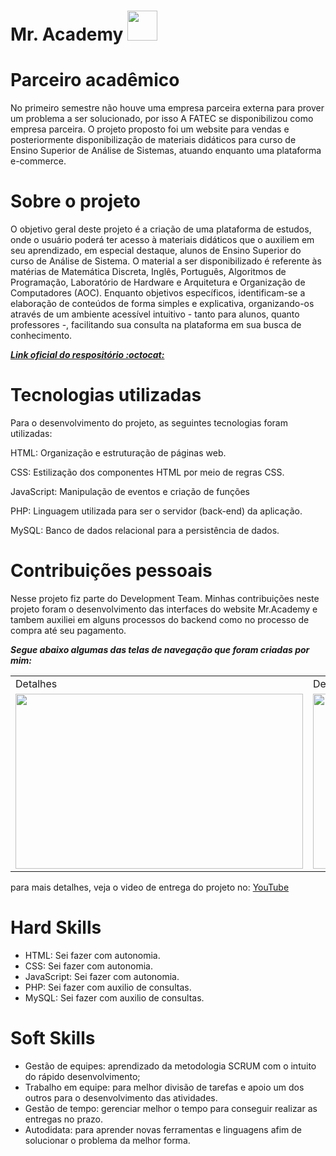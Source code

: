 <h1>Mr. Academy <img src="https://github.com/ThomasPalma1/FatecPI-01/blob/master/docs/logotipo_marca/coruja.jpg" width="48"></h1>

# Parceiro acadêmico
No primeiro semestre não houve uma empresa parceira externa para prover um problema a ser solucionado, por isso A FATEC se disponibilizou como empresa parceira. O projeto proposto foi um website para vendas e posteriormente disponibilização de materiais didáticos para curso de Ensino Superior de Análise de Sistemas, atuando enquanto uma plataforma e-commerce. 

# Sobre o projeto
O objetivo geral deste projeto é a criação de uma plataforma de estudos, onde o usuário poderá ter acesso à materiais didáticos que o auxiliem em seu aprendizado, em especial destaque, alunos de Ensino Superior do curso de Análise de Sistema. O material a ser disponibilizado é referente às matérias de Matemática Discreta, Inglês, Português, Algoritmos de Programação, Laboratório de Hardware e Arquitetura e Organização de Computadores (AOC). Enquanto objetivos específicos, identificam-se a elaboração de conteúdos de forma simples e explicativa, organizando-os através de um ambiente acessível intuitivo - tanto para alunos, quanto professores -, facilitando sua consulta na plataforma em sua busca de conhecimento.

***[Link oficial do respositório :octocat:](https://github.com/ThomasPalma1/FatecPI-01)***

# Tecnologias utilizadas

Para o desenvolvimento do projeto, as seguintes tecnologias foram utilizadas:


<p>HTML: Organização e estruturação de páginas web.</p>
<p>CSS: Estilização dos componentes HTML por meio de regras CSS.</p>
<p>JavaScript: Manipulação de eventos e criação de funções</p>
<p>PHP: Linguagem utilizada para ser o servidor (back-end) da aplicação.</p>
<p>MySQL: Banco de dados relacional para a persistência de dados.</p>
 
  # Contribuições pessoais
  
Nesse projeto fiz parte do Development Team. Minhas contribuições neste projeto foram o desenvolvimento das interfaces do website Mr.Academy e tambem auxiliei em alguns processos do backend como no processo de compra até seu pagamento.

***Segue abaixo algumas das telas de navegação que foram criadas por mim:***

<table>
  <tr>
    <td>Detalhes</td>
     <td>Demonstração</td>
  </tr>
  <tr>
    <td><img src="https://github.com/ThomasPalma1/FatecPI-01/blob/master/docs/pi01.gif" width=460 height=280></td>
    <td><img src="https://github.com/ThomasPalma1/FatecPI-01/blob/master/docs/pi03a.gif" width=460 height=280></td>
  </tr>
 </table>
 
 <p>para mais detalhes, veja o video de entrega do projeto no: <a href="https://youtu.be/3kgJ9zw80Ps">YouTube</a></p>

  
# Hard Skills
  
- HTML: Sei fazer com autonomia.
- CSS: Sei fazer com autonomia.
- JavaScript: Sei fazer com autonomia.
- PHP: Sei fazer com auxilio de consultas.
- MySQL: Sei fazer com auxilio de consultas.


# Soft Skills

- Gestão de equipes: aprendizado da metodologia SCRUM com o intuito do rápido desenvolvimento;
- Trabalho em equipe: para melhor divisão de tarefas e apoio um dos outros para o desenvolvimento das atividades.  
- Gestão de tempo: gerenciar melhor o tempo para conseguir realizar as entregas no prazo.
- Autodidata: para aprender novas ferramentas e linguagens afim de solucionar o problema da melhor forma.
